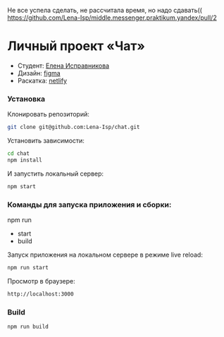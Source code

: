 Не все успела сделать, не рассчитала время, но надо сдавать((
https://github.com/Lena-Isp/middle.messenger.praktikum.yandex/pull/2

# Личный проект «Чат»
* Студент: [Елена Исправникова](https://github.com/Lena-Isp)
* Дизайн: [figma](https://www.figma.com/file/U6Fu2HoM8nXFIytMd4pwaV/Practicum-Chat?node-id=0%3A1)
* Раскатка: [netlify](https://blissful-torvalds-0e5f38.netlify.app/)

### Установка
Клонировать репозиторий:
```sh
git clone git@github.com:Lena-Isp/chat.git
```
Установить зависимости:
```sh
cd chat
npm install
```
И запустить локальный сервер:
```sh
npm start
```
### Команды для запуска приложения и сборки:

npm run 
  - start
  - build

Запуск приложения на локальном сервере в режиме live reload:
```sh
npm run start
```
Просмотр в браузере:
```sh
http://localhost:3000
``` 

### Build

```
npm run build
```
